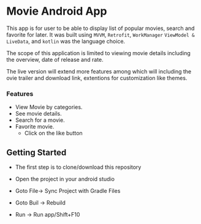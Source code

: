 # Movie Android App

This app is for user to be able to display list of popular movies, search and favorite for later. 
It was built using `MVVM`, `Retrofit`, `WorkManager` `ViewModel & LiveData`, and `kotlin` was the language choice. 
 

The scope of this application is limited to viewing movie details including the overview, date of release and rate.

The live version will extend more features among which will including the  ovie trailer and download link, extentions for customization like themes.

### Features
- View Movie by categories.
- See movie details.
- Search for a movie.
- Favorite movie.
    - Click on the like button

## Getting Started

- The first step is to clone/download this repository

- Open the project in your android studio

- Goto File-> Sync Project with Gradle Files

- Goto Buil -> Rebuild

- Run -> Run app/Shift+F10
